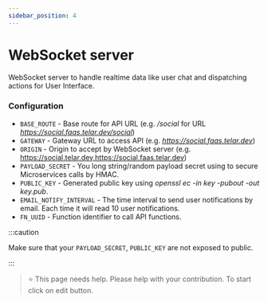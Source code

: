 ```yaml
---
sidebar_position: 4
---
```


# WebSocket server
WebSocket server to handle realtime data like user chat and dispatching actions for User Interface.

### Configuration

- `BASE_ROUTE` - Base route for API URL (e.g. _/social_ for URL _https://social.faas.telar.dev/social_)
- `GATEWAY` - Gateway URL to access API (e.g. _https://social.faas.telar.dev_)
- `ORIGIN` - Origin to accept by WebSocket server (e.g. https://social.telar.dev,https://social.faas.telar.dev)
- `PAYLOAD_SECRET` - You long string/random payload secret using to secure Microservices calls by HMAC.
- `PUBLIC_KEY` - Generated public key using _openssl ec -in key -pubout -out key.pub_.
- `EMAIL_NOTIFY_INTERVAL` - The time interval to send user notifications by email. Each time it will read 10 user notifications.
- `FN_UUID` - Function identifier to call API functions.

:::caution

Make sure that your `PAYLOAD_SECRET`, `PUBLIC_KEY` are not exposed to public.

:::


 > ⭐️ This page needs help. Please help with your contribution. To start click on edit button.
